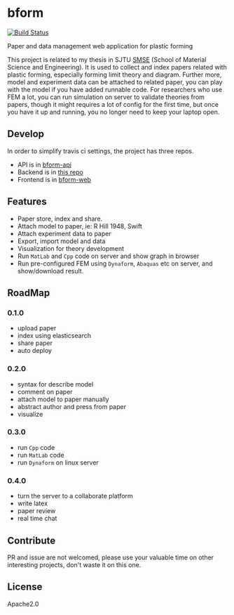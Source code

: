 # bform

[![Build Status](https://travis-ci.org/at15/bform.svg?branch=master)](https://travis-ci.org/at15/bform)

Paper and data management web application for plastic forming

This project is related to my thesis in SJTU [SMSE](http://en.smse.sjtu.edu.cn/) (School of Material Science and Engineering).
It is used to collect and index papers related with plastic forming, especially forming limit theory and diagram. Further more,
model and experiment data can be attached to related paper, you can play with the model if you have added runnable code. For
researchers who use FEM a lot, you can run simulation on server to validate theories from papers, though it might requires
a lot of config for the first time, but once you have it up and running, you no longer need to keep your laptop open.

## Develop

In order to simplify travis ci settings, the project has three repos.

- API is in [bform-api](https://github.com/at15/bform-api)
- Backend is in [this repo](https://github.com/at15/bform)
- Frontend is in [bform-web](https://github.com/at15/bform-web) 

## Features

- Paper store, index and share.
- Attach model to paper, ie: R Hill 1948, Swift
- Attach experiment data to paper
- Export, import model and data
- Visualization for theory development
- Run `MatLab` and `Cpp` code on server and show graph in browser
- Run pre-configured FEM using `Dynaform`, `Abaquas` etc on server, and show/download result.

## RoadMap

### 0.1.0

- upload paper
- index using elasticsearch
- share paper
- auto deploy

### 0.2.0

- syntax for describe model
- comment on paper
- attach model to paper manually
- abstract author and press from paper
- visualize

### 0.3.0

- run `Cpp` code
- run `MatLab` code
- run `Dynaform` on linux server

### 0.4.0

- turn the server to a collaborate platform
- write latex
- paper review
- real time chat

## Contribute

PR and issue are not welcomed, please use your valuable time on other interesting projects, don't waste it on this one.

## License

Apache2.0

